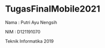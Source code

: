 # TugasFinalMobile2021

Nama    : Putri Ayu Nengsih


NIM     : D121191070


Teknik Informatika 2019
